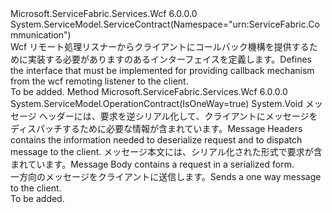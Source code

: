 <Type Name="IServiceRemotingCallbackContract" FullName="Microsoft.ServiceFabric.Services.Remoting.V2.Wcf.IServiceRemotingCallbackContract">
  <TypeSignature Language="C#" Value="public interface IServiceRemotingCallbackContract" />
  <TypeSignature Language="ILAsm" Value=".class public interface auto ansi abstract IServiceRemotingCallbackContract" />
  <TypeSignature Language="DocId" Value="T:Microsoft.ServiceFabric.Services.Remoting.V2.Wcf.IServiceRemotingCallbackContract" />
  <TypeSignature Language="VB.NET" Value="Public Interface IServiceRemotingCallbackContract" />
  <TypeSignature Language="F#" Value="type IServiceRemotingCallbackContract = interface" />
  <AssemblyInfo>
    <AssemblyName>Microsoft.ServiceFabric.Services.Wcf</AssemblyName>
    <AssemblyVersion>6.0.0.0</AssemblyVersion>
  </AssemblyInfo>
  <Interfaces />
  <Attributes>
    <Attribute>
      <AttributeName>System.ServiceModel.ServiceContract(Namespace="urn:ServiceFabric.Communication")</AttributeName>
    </Attribute>
  </Attributes>
  <Docs>
    <summary>
             <span data-ttu-id="dc930-101">Wcf リモート処理リスナーからクライアントにコールバック機構を提供するために実装する必要がありますのあるインターフェイスを定義します。</span><span class="sxs-lookup"><span data-stu-id="dc930-101">Defines the interface that must be implemented for providing callback mechanism from the wcf remoting listener to the client.</span></span>
             </summary>
    <remarks>To be added.</remarks>
  </Docs>
  <Members>
    <Member MemberName="SendOneWay">
      <MemberSignature Language="C#" Value="public void SendOneWay (ArraySegment&lt;byte&gt; messageHeaders, System.Collections.Generic.IEnumerable&lt;ArraySegment&lt;byte&gt;&gt; requestBody);" />
      <MemberSignature Language="ILAsm" Value=".method public hidebysig newslot virtual instance void SendOneWay(valuetype System.ArraySegment`1&lt;unsigned int8&gt; messageHeaders, class System.Collections.Generic.IEnumerable`1&lt;valuetype System.ArraySegment`1&lt;unsigned int8&gt;&gt; requestBody) cil managed" />
      <MemberSignature Language="DocId" Value="M:Microsoft.ServiceFabric.Services.Remoting.V2.Wcf.IServiceRemotingCallbackContract.SendOneWay(System.ArraySegment{System.Byte},System.Collections.Generic.IEnumerable{System.ArraySegment{System.Byte}})" />
      <MemberSignature Language="VB.NET" Value="Public Sub SendOneWay (messageHeaders As ArraySegment(Of Byte), requestBody As IEnumerable(Of ArraySegment(Of Byte)))" />
      <MemberSignature Language="F#" Value="abstract member SendOneWay : ArraySegment&lt;byte&gt; * seq&lt;ArraySegment&lt;byte&gt;&gt; -&gt; unit" Usage="iServiceRemotingCallbackContract.SendOneWay (messageHeaders, requestBody)" />
      <MemberType>Method</MemberType>
      <AssemblyInfo>
        <AssemblyName>Microsoft.ServiceFabric.Services.Wcf</AssemblyName>
        <AssemblyVersion>6.0.0.0</AssemblyVersion>
      </AssemblyInfo>
      <Attributes>
        <Attribute>
          <AttributeName>System.ServiceModel.OperationContract(IsOneWay=true)</AttributeName>
        </Attribute>
      </Attributes>
      <ReturnValue>
        <ReturnType>System.Void</ReturnType>
      </ReturnValue>
      <Parameters>
        <Parameter Name="messageHeaders" Type="System.ArraySegment&lt;System.Byte&gt;" />
        <Parameter Name="requestBody" Type="System.Collections.Generic.IEnumerable&lt;System.ArraySegment&lt;System.Byte&gt;&gt;" />
      </Parameters>
      <Docs>
        <param name="messageHeaders"><span data-ttu-id="dc930-102">メッセージ ヘッダーには、要求を逆シリアル化して、クライアントにメッセージをディスパッチするために必要な情報が含まれています。</span><span class="sxs-lookup"><span data-stu-id="dc930-102">Message Headers contains the information needed to deserialize request and to dispatch message to the client.</span></span></param>
        <param name="requestBody"> <span data-ttu-id="dc930-103">メッセージ本文には、シリアル化された形式で要求が含まれています。</span><span class="sxs-lookup"><span data-stu-id="dc930-103">Message Body contains a request in a serialized form.</span></span></param>
        <summary>
            <span data-ttu-id="dc930-104">一方向のメッセージをクライアントに送信します。</span><span class="sxs-lookup"><span data-stu-id="dc930-104">Sends a one way message to the client.</span></span>
            </summary>
        <remarks>To be added.</remarks>
      </Docs>
    </Member>
  </Members>
</Type>